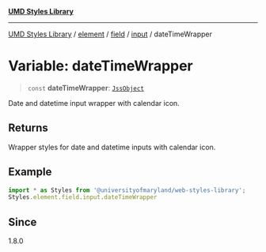 [**UMD Styles Library**](../../../../../../README.md)

***

[UMD Styles Library](../../../../../../README.md) / [element](../../../../../README.md) / [field](../../../README.md) / [input](../README.md) / dateTimeWrapper

# Variable: dateTimeWrapper

> `const` **dateTimeWrapper**: [`JssObject`](../../../../../../utilities/namespaces/transform/type-aliases/JssObject.md)

Date and datetime input wrapper with calendar icon.

## Returns

Wrapper styles for date and datetime inputs with calendar icon.

## Example

```typescript
import * as Styles from '@universityofmaryland/web-styles-library';
Styles.element.field.input.dateTimeWrapper
```

## Since

1.8.0
